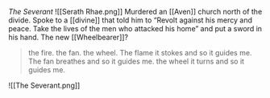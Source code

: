 *The Severant*
![[Serath Rhae.png]]
Murdered an [[Aven]] church north of the divide. Spoke to a [[divine]] that told him to “Revolt against his mercy and peace. Take the lives of the men who attacked his home” and put a sword in his hand. The new [[Wheelbearer]]?

> the fire. the fan. the wheel. The flame it stokes and so it guides me. The fan breathes and so it guides me. the wheel it turns and so it guides me. 

![[The Severant.png]]